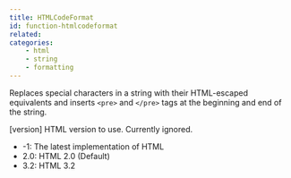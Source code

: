 ```yaml
---
title: HTMLCodeFormat
id: function-htmlcodeformat
related:
categories:
    - html
    - string
    - formatting
---
```


Replaces special characters in a string with their HTML-escaped
equivalents and inserts `<pre>` and `</pre>` tags at the beginning
and end of the string.

[version] HTML version to use. Currently ignored.

- -1: The latest implementation of HTML
- 2.0: HTML 2.0 (Default)
- 3.2: HTML 3.2
